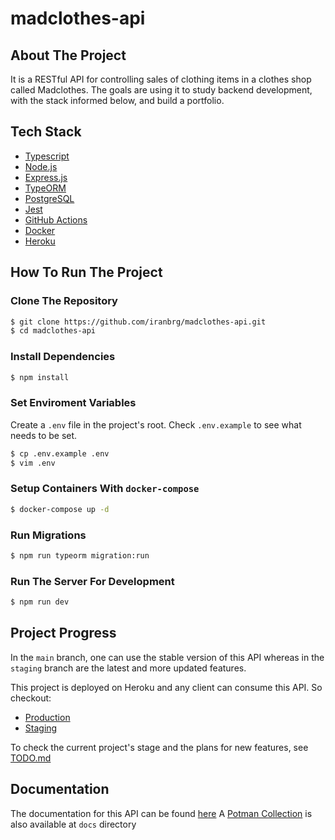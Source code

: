 # madclothes-api

## About The Project

It is a RESTful API for controlling sales of clothing items in a clothes shop
called Madclothes. The goals are using it to study backend development, with
the stack informed below, and build a portfolio.

## Tech Stack

- [Typescript](https://www.typescriptlang.org/)
- [Node.js](https://nodejs.org/en/)
- [Express.js](https://expressjs.com/pt-br/)
- [TypeORM](https://typeorm.io/#/)
- [PostgreSQL](https://www.postgresql.org/)
- [Jest](https://jestjs.io/)
- [GitHub Actions](https://github.com/features/actions)
- [Docker](https://www.docker.com/)
- [Heroku](https://www.heroku.com/)

## How To Run The Project

### Clone The Repository

```bash
$ git clone https://github.com/iranbrg/madclothes-api.git
$ cd madclothes-api
```

### Install Dependencies

```bash
$ npm install
```

### Set Enviroment Variables

Create a `.env` file in the project's root. Check `.env.example` to see what
needs to be set.

```bash
$ cp .env.example .env
$ vim .env
```

### Setup Containers With `docker-compose`

```bash
$ docker-compose up -d
```

### Run Migrations

```bash
$ npm run typeorm migration:run
```

### Run The Server For Development

```bash
$ npm run dev
```

## Project Progress

In the `main` branch, one can use the stable version of this API whereas in the
`staging` branch are the latest and more updated features.

This project is deployed on Heroku and any client can consume this API. So
checkout:
- [Production](https://madclothes-api-prod.herokuapp.com/)
- [Staging](https://madclothes-api-staging.herokuapp.com/)

To check the current project's stage and the plans for new features, see [TODO.md](./docs/TODO.md)

## Documentation

The documentation for this API can be found [here](https://documenter.getpostman.com/view/17688858/UUxzA7Hg)
A [Potman Collection](./docs/madclothes-api.postman_collection.json) is also available at `docs` directory

